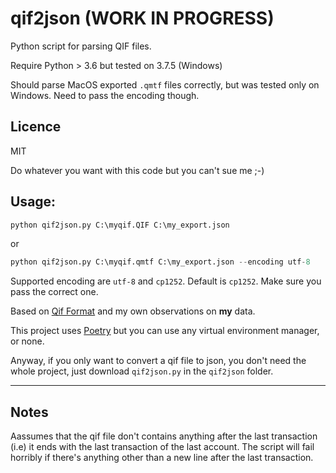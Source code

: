 # qif2json (WORK IN PROGRESS)

Python script for parsing QIF files.

Require Python > 3.6 but tested on 3.7.5 (Windows)

Should parse MacOS exported `.qmtf` files correctly, but was tested only on Windows. Need to pass the encoding though.

## Licence

MIT

Do whatever you want with this code but you can't sue me ;-)

## Usage:

``` python
python qif2json.py C:\myqif.QIF C:\my_export.json
```

or

``` python
python qif2json.py C:\myqif.qmtf C:\my_export.json --encoding utf-8
```

Supported encoding are `utf-8` and `cp1252`. Default is `cp1252`. Make sure you pass the correct one.

Based on [Qif Format](https://en.wikipedia.org/wiki/Quicken_Interchange_Format) and my own observations on **my** data.

This project uses [Poetry](https://poetry.eustace.io/) but you can use any virtual environment manager, or none.

Anyway, if you only want to convert a qif file to json, you don't need the whole project, just download `qif2json.py` in the `qif2json` folder.

---

## Notes

Aassumes that the qif file don't contains anything after the last transaction (i.e) it ends with the last transaction of the last account. The script will fail horribly if there's anything other than a new line after the last transaction.

